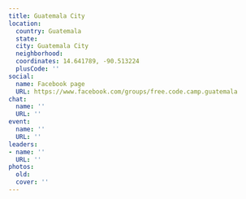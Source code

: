```yaml
---
title: Guatemala City
location:
  country: Guatemala
  state: 
  city: Guatemala City
  neighborhood: 
  coordinates: 14.641789, -90.513224
  plusCode: ''
social:
  name: Facebook page
  URL: https://www.facebook.com/groups/free.code.camp.guatemala
chat:
  name: ''
  URL: ''
event:
  name: ''
  URL: ''
leaders:
- name: ''
  URL: ''
photos:
  old: 
  cover: ''
---
```

